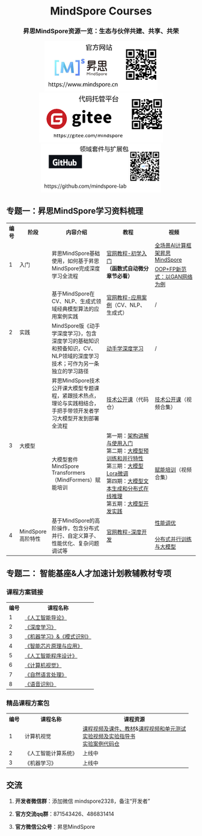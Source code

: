 

<div align='center'>
 
  <h1>MindSpore Courses</h1>

  <h3>
    昇思MindSpore资源一览：生态与伙伴共建、共享、共荣
  </h3>

  <a href="https://www.mindspore.cn/">
    <img alt="mindspore-website" src="./官方网站.png" width="300">
  </a>
  <a href="https://gitee.com/mindspore">
    <img alt="mindspore-gitee" src="./代码托管平台.png" width="330">
  </a>
  <a href="https://github.com/mindspore-lab">
    <img alt="mindspore-lab" src="./领域套件与扩展包.png" width="320">
  </a>
</div>




## 专题一：昇思MindSpore学习资料梳理

<table>
  <tr>
      <th width="5%">编号</th>
      <th width="8%">阶段</th>
      <th width="30%">内容介绍</th>
      <th width="30%">教程</th>
      <th width="25%">视频</th>
  </tr>
  <tr>
      <td rowspan="2">1</td>
      <td rowspan="2">入门</td>
      <td rowspan="2">昇思MindSpore基础使用，如何基于昇思MindSpore完成深度学习全流程</td>
      <td rowspan="2">
        <a href="https://www.mindspore.cn/tutorials/zh-CN/r2.2/index.html">官网教程-初学入门</a><br><strong>（函数式自动微分章节必看）</strong>
      </td>
      <td>
        <a href="https://www.bilibili.com/video/BV16G4y1a7A8/?spm_id_from=333.999.0.0">全场景AI计算框架昇思MindSpore</a>
      </td>
  </tr>
  <tr>
    <td>
      <a href="https://www.bilibili.com/video/BV1sd4y1d76X/?spm_id_from=333.999.0.0">OOP+FP新范式：以GAN网络为例</a>
    </td>
  </tr>
  <tr>
    <td rowspan="2">2</td>
    <td rowspan="2">实践</td>
    <td>基于MindSpore在CV、NLP、生成式领域经典模型算法的应用案例实践</td>
    <td>
        <a href="https://www.mindspore.cn/tutorials/application/zh-CN/r2.2/index.html">官网教程-应用案例</a>（CV、NLP、生成式）
    </td>
    <td>
      /
    </td>
  </tr>
  <tr>
    <td> MindSpore版《动手学深度学习》，包含深度学习的基础知识和预备知识，CV、NLP领域的深度学习技术；可作为另一条独立的学习路径</td>
    <td>
      <a href="https://openi.pcl.ac.cn/mindspore-courses/d2l-mindspore">动手学深度学习</a>
    </td>
    <td>
      /
    </td>
  </tr>
  <tr>
    <td rowspan="2">3</td>
    <td rowspan="2">大模型</td>
    <td>昇思MindSpore技术公开课大模型专题课程，紧跟技术热点，理论与实践相结合，手把手带领开发者学习大模型开发到部署全流程
    <td>
      <a href="https://github.com/mindspore-courses/step_into_llm">技术公开课</a>（代码仓）
    </td>
    <td>
      <a href="https://space.bilibili.com/526894060/channel/seriesdetail?sid=3293489">技术公开课</a>（视频合集）
    </td>
  </tr>
  <tr>
    <td>大模型套件MindSpore Transformers（MindFormers）赋能培训</td>
    <td>
      第一期：<a href="https://blog.csdn.net/Kenji_Shinji/article/details/133902411">架构讲解与使用入门</a><br>
      第二期：<a href="https://blog.csdn.net/Kenji_Shinji/article/details/133902503">大模型预训练和并行特性</a><br>
      第三期：<a href="https://blog.csdn.net/Kenji_Shinji/article/details/133902572">大模型Lora微调</a><br>
      第四期：<a href="https://blog.csdn.net/Kenji_Shinji/article/details/133902628">大模型文本生成和分布式在线推理</a><br>
      第五期：<a href="https://blog.csdn.net/Kenji_Shinji/article/details/133902659">大模型开发实践</a>
    </td>
    <td><a href="https://space.bilibili.com/526894060/channel/seriesdetail?sid=3699266">赋能培训</a>（视频合集）</td>
  </tr>
  <tr>
      <td rowspan="2">4</td>
      <td rowspan="2">MindSpore高阶特性</td>
      <td rowspan="2">基于MindSpore的高阶操作，包含分布式并行、自定义算子、性能优化、复杂问题调试等</td>
      <td rowspan="2">
        <a href="https://www.mindspore.cn/tutorials/experts/zh-CN/r2.2/index.html">官网教程-深度开发</a><br>
      </td>
      <td>
        <a href="https://www.bilibili.com/video/BV1h14y1b7e2/?spm_id_from=333.999.0.0">性能调优</a>
      </td>
  </tr>
  <tr>
    <td>
      <a href="https://www.bilibili.com/video/BV1MT411c761/?spm_id_from=333.999.0.0">分布式并行训练与大模型
    </td>
  </tr>
</table>

## 专题二： 智能基座&人才加速计划教辅教材专项

### 课程方案链接

<table>
  <tr>
    <th>编号</th>
    <th>课程名称</th>
  </tr>
  <tr>
    <td>1</td>
    <td>
      <a href= "https://edu.hicomputing.huawei.com/learn/courses-list/detail/1540025541640806402?l=L3_CUSTOMER">《人工智能导论》</a>
    </td>
  </tr>
  </tr>
  <tr>
    <td>2</td>
    <td>
      <a href= "https://edu.hicomputing.huawei.com/learn/courses-list/detail/1540025532916654082?l=L2_REGISTERED">《深度学习》</a>
    </td>
  </tr>
  <tr>
    <td>3</td>
    <td>
      <a href= "https://edu.hicomputing.huawei.com/learn/courses-list/detail/1540025532606275586?l=L3_CUSTOMER">《机器学习》&《模式识别》</a>
    </td>
  </tr>
  <tr>
    <td>4</td>
    <td>
      <a href= "https://edu.hicomputing.huawei.com/zh/learn/courses-list/detail/1540025534485323778?l=L3_CUSTOMER">《智能芯片原理与应用》</a>
    </td>
  </tr>
  <tr>
    <td>5</td>
    <td>
      <a href= "https://edu.hicomputing.huawei.com/learn/courses-list/detail/1540025533872955393?l=L3_CUSTOMER">《人工智能程序设计》</a>
    </td>
  </tr>
  <tr>
    <td>6</td>
    <td>
      <a href= "https://edu.hicomputing.huawei.com/learn/courses-list/detail/1540025533227032577?l=L3_CUSTOMER">《计算机视觉》</a>
    </td>
  </tr>
  <tr>
    <td>7</td>
    <td>
      <a href= "https://edu.hicomputing.huawei.com/learn/courses-list/detail/1540025534170750977?l=L3_CUSTOMER">《自然语言处理》</a>
    </td>
  </tr>
  <tr>
    <td>8</td>
    <td>
      <a href= "https://edu.hicomputing.huawei.com/learn/courses-list/detail/1540025534791507969?l=L3_CUSTOMER">《语音识别》</a>
    </td>
  </tr>
</table>


### 精品课程方案包

<table>
  <tr>
    <th>编号</th>
    <th>课程名称</th>
    <th>课程资源</th>
  </tr>
  <tr>
    <td>1</td>
    <td>计算机视觉</td>
    <td>
      <a href= "https://www.bilibili.com/video/BV1PK411y7dy/?spm_id_from=333.999.0.0">课程视频及课件、教材</a>&<a href= "https://hw.shixizhi.huawei.com/course/1390222376536522753/application-view?courseId=1615610001584369666&appId=493801773749334016&classId=&appType=1&status=&sxz-lang=zh_CN&tenantId=1390222376536522753">课程视频和单元测试</a><br>
      <a href= "https://openi.pcl.ac.cn/jiayu_neu/computer-vision-course-openi/src/branch/master/docs/tutorial.md">实验视频及实验指导书</a><br>
      <a href= "https://github.com/jiayuzhang128/computer-vision-course">实验案例代码仓</a><br>
    </td>
  </tr>
  </tr>
  <tr>
    <td>2</td>
    <td>《人工智能计算系统》</td>
    <td>上线中</td>
  </tr>
  <tr>
    <td>3</td>
    <td>《机器学习》</td>
    <td>上线中</td>
  </tr>
</table>


## 交流

1. **开发者微信群**：添加微信 mindspore2328，备注“开发者”

2. **官方交流qq群**：871543426、486831414

3. **官方微信公众号**：昇思MindSpore
